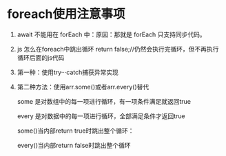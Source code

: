 # foreach使用注意事项

1. await 不能用在 forEach 中：原因：那就是 forEach 只支持同步代码。

2. js 怎么在foreach中跳出循环
return false;//仍然会执行完循环，但不再执行循环后面的js代码

3. 第一种：使用try···catch捕获异常实现

4. 第二种方法：使用arr.some()或者arr.every()替代

   some 是对数组中的每一项进行循环，有一项条件满足就返回true

   every 是对数据中的每一项进行循环，全部满足条件才返回true

   some()当内部return true时跳出整个循环：

   every()当内部return false时跳出整个循环

